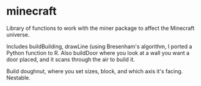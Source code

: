 # minecraft
Library of functions to work with the miner package to affect the Minecraft universe. 

Includes buildBuilding, drawLine (using Bresenham's algorithm, I ported a Python function to R. 
Also buildDoor where you look at a wall you want a door placed, and it scans through the air to build it.

Build doughnut, where you set sizes, block, and which axis it's facing. Nestable.



